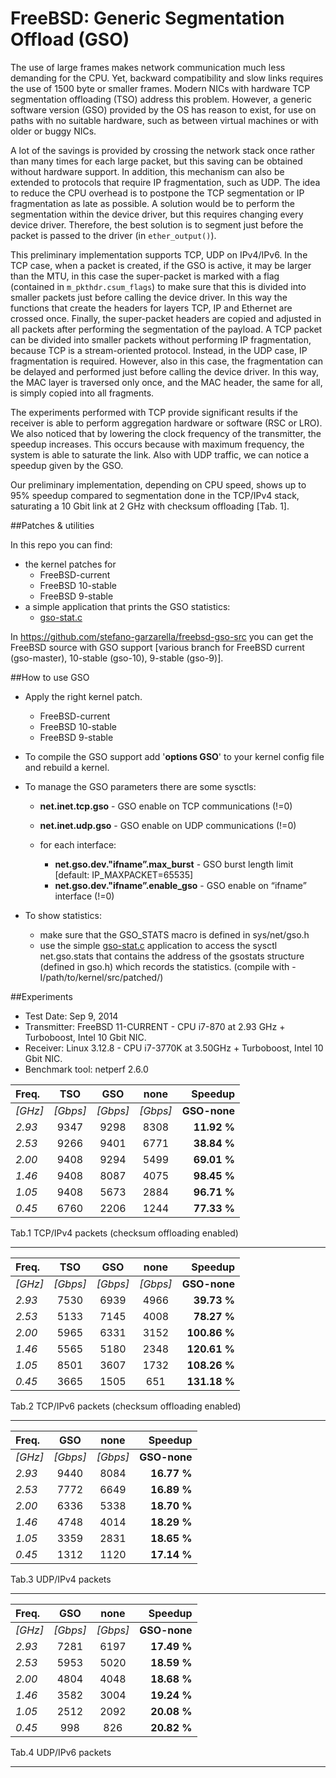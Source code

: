 FreeBSD: Generic Segmentation Offload (GSO)
===========

The use of large frames makes network communication much less demanding for the CPU. Yet, backward compatibility and slow links requires the use of 1500 byte or smaller frames.
Modern NICs with hardware TCP segmentation offloading (TSO) address this problem. However, a generic software version (GSO) provided by the OS has reason to exist, for use on paths with no suitable hardware, such as between virtual machines or with older or buggy NICs.

A lot of the savings is provided by crossing the network stack once rather than many times for each large packet, but this saving can be obtained without hardware support. In addition, this mechanism can also be extended to protocols that require IP fragmentation, such as UDP.
The idea to reduce the CPU overhead is to postpone the TCP segmentation or IP fragmentation as late as possible. A solution would be to perform the segmentation within the device driver, but this requires changing every device driver. Therefore, the best solution is to segment just before the packet is passed to the driver (in <code>ether_output()</code>).

This preliminary implementation supports TCP, UDP on IPv4/IPv6.
In the TCP case, when a packet is created, if the GSO is active, it may be larger than the MTU, in this case the super-packet is marked with a flag (contained in <code>m_pkthdr.csum_flags</code>) to make sure that this is divided into smaller packets just before calling the device driver. In this way the functions that create the headers for layers TCP, IP and Ethernet are crossed once. Finally, the super-packet headers are copied and adjusted in all packets after performing the segmentation of the payload. 
A TCP packet can be divided into smaller packets without performing IP fragmentation, because TCP is a stream-oriented protocol. Instead, in the UDP case, IP fragmentation is required. However, also in this case, the fragmentation can be delayed and performed just before calling the device driver. In this way, the MAC layer is traversed only once, and the MAC header, the same for all, is simply copied into all fragments.

The experiments performed with TCP provide significant results if the receiver is able to perform aggregation hardware or software (RSC or LRO). We also noticed that by lowering the clock frequency of the transmitter, the speedup increases. This occurs because with maximum frequency, the system is able to saturate the link. Also with UDP traffic, we can notice a speedup given by the GSO.

Our preliminary implementation, depending on CPU speed, shows up to 95% speedup compared to segmentation done in the TCP/IPv4 stack, saturating a 10 Gbit link at 2 GHz with checksum offloading [Tab. 1].

##Patches & utilities

In this repo you can find: 
 * the kernel patches for
	* FreeBSD-current
	* FreeBSD 10-stable
	* FreeBSD 9-stable
 * a simple application that prints the GSO statistics:
	* [gso-stat.c](https://github.com/stefano-garzarella/freebsd-gso/blob/master/utilities/gso-stats.c)

In https://github.com/stefano-garzarella/freebsd-gso-src you can get the FreeBSD source with GSO support [various branch for FreeBSD current (gso-master), 10-stable (gso-10), 9-stable (gso-9)].

##How to use GSO

* Apply the right kernel patch.
	* FreeBSD-current
	* FreeBSD 10-stable
	* FreeBSD 9-stable

* To compile the GSO support add '**options GSO**' to your kernel config file and rebuild a kernel.

* To manage the GSO parameters there are some sysctls:
     * **net.inet.tcp.gso** - GSO enable on TCP communications (!=0)
     * **net.inet.udp.gso** - GSO enable on UDP communications (!=0)
 
     * for each interface:
          * **net.gso.dev."ifname”.max_burst** - GSO burst length limit [default: IP_MAXPACKET=65535]
          * **net.gso.dev."ifname”.enable_gso** - GSO enable on “ifname” interface (!=0)

* To show statistics:
     * make sure that the GSO_STATS macro is defined in sys/net/gso.h
     * use the simple [gso-stat.c](https://github.com/stefano-garzarella/freebsd-gso/blob/master/utilities/gso-stats.c) application to access the sysctl net.gso.stats that contains the address of the gsostats structure (defined in gso.h) which records the statistics. (compile with -I/path/to/kernel/src/patched/)

##Experiments

* Test Date: Sep 9, 2014
* Transmitter: FreeBSD 11-CURRENT - CPU i7-870 at 2.93 GHz + Turboboost, Intel 10 Gbit NIC.
* Receiver: Linux 3.12.8 - CPU i7-3770K at 3.50GHz + Turboboost, Intel 10 Gbit NIC.
* Benchmark tool: netperf 2.6.0


| Freq. |   TSO   |   GSO   |   none   |  Speedup  |
| :----  | :-----: | :----:  | :----:   | -------: |
| *[GHz]* | *[Gbps]* | *[Gbps]*| *[Gbps]* | **GSO-none** |
| *2.93* | 9347 | 9298 | 8308 | **11.92 %** |
| *2.53* | 9266 | 9401 | 6771 | **38.84 %** |
| *2.00* | 9408 | 9294 | 5499 | **69.01 %** |
| *1.46* | 9408 | 8087 | 4075 | **98.45 %** |
| *1.05* | 9408 | 5673 | 2884 | **96.71 %** |
| *0.45* | 6760 | 2206 | 1244 | **77.33 %** |
Tab.1 TCP/IPv4 packets (checksum offloading enabled) 

-----------

| Freq. |   TSO   |   GSO   |   none   |  Speedup  |
| :----  | :-----: | :----:  | :----:   | -------: |
| *[GHz]* | *[Gbps]* | *[Gbps]*| *[Gbps]* | **GSO-none** |
| *2.93* | 7530 | 6939 | 4966 | **39.73 %** |
| *2.53* | 5133 | 7145 | 4008 | **78.27 %** |
| *2.00* | 5965 | 6331 | 3152 | **100.86 %** |
| *1.46* | 5565 | 5180 | 2348 | **120.61 %** |
| *1.05* | 8501 | 3607 | 1732 | **108.26 %** |
| *0.45* | 3665 | 1505 |  651 | **131.18 %** |
Tab.2 TCP/IPv6 packets (checksum offloading enabled)  

-----------

| Freq. |   GSO   |   none   |  Speedup  |
| :----  | :----:  | :----:   | -------: |
| *[GHz]* | *[Gbps]*| *[Gbps]* | **GSO-none** |
| *2.93* | 9440 | 8084 | **16.77 %** |
| *2.53* | 7772 | 6649 | **16.89 %** |
| *2.00* | 6336 | 5338 | **18.70 %** |
| *1.46* | 4748 | 4014 | **18.29 %** |
| *1.05* | 3359 | 2831 | **18.65 %** |
| *0.45* | 1312 | 1120 | **17.14 %** |
Tab.3 UDP/IPv4 packets

-----------

| Freq. |   GSO   |   none   |  Speedup  |
| :----  | :----:  | :----:   | -------: |
| *[GHz]* | *[Gbps]*| *[Gbps]* | **GSO-none** |
| *2.93* | 7281 | 6197 | **17.49 %** |
| *2.53* | 5953 | 5020 | **18.59 %** |
| *2.00* | 4804 | 4048 | **18.68 %** |
| *1.46* | 3582 | 3004 | **19.24 %** |
| *1.05* | 2512 | 2092 | **20.08 %** |
| *0.45* |  998 |  826 | **20.82 %** |
Tab.4 UDP/IPv6 packets

-----------
